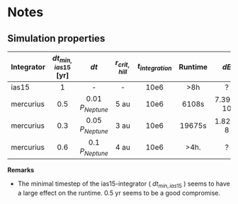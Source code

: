 # Notes

## Simulation properties

| Integrator  | $dt_{min,ias15}$ [yr]| $dt$             | $r_{crit,hill}$ | $t_{integration}$   | Runtime |   $dE$   |File ending|
|:------------|:--------------------:|:----------------:|:---------------:|:-------------------:|:-------:|:--------:|:---------:|
|ias15        | 1                    |   -              |         -       |          10e6       |   >8h   |    ?     |           |
|mercurius    | 0.5                  |0.01 $P_{Neptune}$|      5 au       |          10e6       |  6108s  | 7.39e-10 |	01		 |
|mercurius    | 0.3                  |0.05 $P_{Neptune}$|      3 au       |          10e6       | 19675s  | 1.82e-8  |	02		 |
|mercurius    | 0.6                  |0.1 $P_{Neptune}$ |      4 au       |          10e6       | >4h.    | ?        |	03		 |

**Remarks**
- The minimal timestep of the ias15-integrator ( $dt_{min,ias15}$ ) seems to have a large effect on the runtime. 0.5 yr seems to be a good compromise.